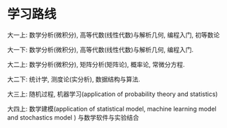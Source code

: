 # 学习路线

大一上: 数学分析(微积分), 高等代数(线性代数)与解析几何, 编程入门, 初等数论

大一下: 数学分析(微积分), 高等代数(线性代数)与解析几何, 编程入门.

大二上: 数学分析(微积分), 矩阵分析(矩阵论), 概率论, 常微分方程.

大二下: 统计学, 测度论(实分析), 数据结构与算法.

大三上: 随机过程, 机器学习(application of probability theory and statistics)

大四上: 数学建模(application of statistical model, machine learning model and stochastics model ) 与数学软件与实验结合

